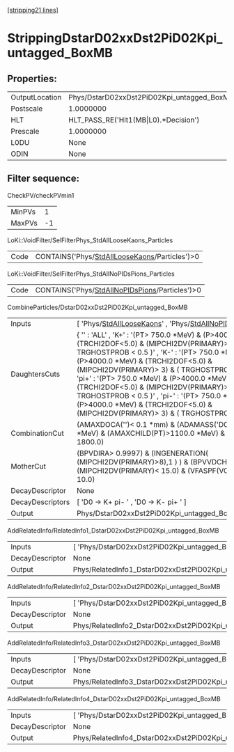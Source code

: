 [[stripping21 lines]](./stripping21-index)

# StrippingDstarD02xxDst2PiD02Kpi_untagged_BoxMB

## Properties:

|                |                                                      |
|----------------|------------------------------------------------------|
| OutputLocation | Phys/DstarD02xxDst2PiD02Kpi_untagged_BoxMB/Particles |
| Postscale      | 1.0000000                                            |
| HLT            | HLT_PASS_RE('Hlt1(MB\|L0).\*Decision')               |
| Prescale       | 1.0000000                                            |
| L0DU           | None                                                 |
| ODIN           | None                                                 |

## Filter sequence:

CheckPV/checkPVmin1

|        |     |
|--------|-----|
| MinPVs | 1   |
| MaxPVs | -1  |

LoKi::VoidFilter/SelFilterPhys_StdAllLooseKaons_Particles

|      |                                                                                                  |
|------|--------------------------------------------------------------------------------------------------|
| Code | CONTAINS('Phys/[StdAllLooseKaons](./stripping21-commonparticles-stdallloosekaons)/Particles')\>0 |

LoKi::VoidFilter/SelFilterPhys_StdAllNoPIDsPions_Particles

|      |                                                                                                    |
|------|----------------------------------------------------------------------------------------------------|
| Code | CONTAINS('Phys/[StdAllNoPIDsPions](./stripping21-commonparticles-stdallnopidspions)/Particles')\>0 |

CombineParticles/DstarD02xxDst2PiD02Kpi_untagged_BoxMB

|                  |                                                                                                                                                                                                                                                                                                                                                                                                                                                                                                                      |
|------------------|----------------------------------------------------------------------------------------------------------------------------------------------------------------------------------------------------------------------------------------------------------------------------------------------------------------------------------------------------------------------------------------------------------------------------------------------------------------------------------------------------------------------|
| Inputs           | [ 'Phys/[StdAllLooseKaons](./stripping21-commonparticles-stdallloosekaons)' , 'Phys/[StdAllNoPIDsPions](./stripping21-commonparticles-stdallnopidspions)' ]                                                                                                                                                                                                                                                                                                                                                        |
| DaughtersCuts    | { '' : 'ALL' , 'K+' : '(PT\> 750.0 \*MeV) & (P\>4000.0 \*MeV) & (TRCHI2DOF\<5.0) & (MIPCHI2DV(PRIMARY)\> 3) & ( TRGHOSTPROB \< 0.5 )' , 'K-' : '(PT\> 750.0 \*MeV) & (P\>4000.0 \*MeV) & (TRCHI2DOF\<5.0) & (MIPCHI2DV(PRIMARY)\> 3) & ( TRGHOSTPROB \< 0.5 )' , 'pi+' : '(PT\> 750.0 \*MeV) & (P\>4000.0 \*MeV) & (TRCHI2DOF\<5.0) & (MIPCHI2DV(PRIMARY)\> 3) & ( TRGHOSTPROB \< 0.5 )' , 'pi-' : '(PT\> 750.0 \*MeV) & (P\>4000.0 \*MeV) & (TRCHI2DOF\<5.0) & (MIPCHI2DV(PRIMARY)\> 3) & ( TRGHOSTPROB \< 0.5 )' } |
| CombinationCut   | (AMAXDOCA('')\< 0.1 \*mm) & (ADAMASS('D0')\< 70.0 \*MeV) & (AMAXCHILD(PT)\>1100.0 \*MeV) & (APT\> 1800.0)                                                                                                                                                                                                                                                                                                                                                                                                            |
| MotherCut        | (BPVDIRA\> 0.9997) & (INGENERATION( (MIPCHI2DV(PRIMARY)\>8),1 ) ) & (BPVVDCHI2\> 20.0) & (MIPCHI2DV(PRIMARY)\< 15.0) & (VFASPF(VCHI2/VDOF)\< 10.0)                                                                                                                                                                                                                                                                                                                                                                   |
| DecayDescriptor  | None                                                                                                                                                                                                                                                                                                                                                                                                                                                                                                                 |
| DecayDescriptors | [ 'D0 -\> K+ pi- ' , 'D0 -\> K- pi+ ' ]                                                                                                                                                                                                                                                                                                                                                                                                                                                                            |
| Output           | Phys/DstarD02xxDst2PiD02Kpi_untagged_BoxMB/Particles                                                                                                                                                                                                                                                                                                                                                                                                                                                                 |

AddRelatedInfo/RelatedInfo1_DstarD02xxDst2PiD02Kpi_untagged_BoxMB

|                 |                                                                   |
|-----------------|-------------------------------------------------------------------|
| Inputs          | [ 'Phys/DstarD02xxDst2PiD02Kpi_untagged_BoxMB' ]                |
| DecayDescriptor | None                                                              |
| Output          | Phys/RelatedInfo1_DstarD02xxDst2PiD02Kpi_untagged_BoxMB/Particles |

AddRelatedInfo/RelatedInfo2_DstarD02xxDst2PiD02Kpi_untagged_BoxMB

|                 |                                                                   |
|-----------------|-------------------------------------------------------------------|
| Inputs          | [ 'Phys/DstarD02xxDst2PiD02Kpi_untagged_BoxMB' ]                |
| DecayDescriptor | None                                                              |
| Output          | Phys/RelatedInfo2_DstarD02xxDst2PiD02Kpi_untagged_BoxMB/Particles |

AddRelatedInfo/RelatedInfo3_DstarD02xxDst2PiD02Kpi_untagged_BoxMB

|                 |                                                                   |
|-----------------|-------------------------------------------------------------------|
| Inputs          | [ 'Phys/DstarD02xxDst2PiD02Kpi_untagged_BoxMB' ]                |
| DecayDescriptor | None                                                              |
| Output          | Phys/RelatedInfo3_DstarD02xxDst2PiD02Kpi_untagged_BoxMB/Particles |

AddRelatedInfo/RelatedInfo4_DstarD02xxDst2PiD02Kpi_untagged_BoxMB

|                 |                                                                   |
|-----------------|-------------------------------------------------------------------|
| Inputs          | [ 'Phys/DstarD02xxDst2PiD02Kpi_untagged_BoxMB' ]                |
| DecayDescriptor | None                                                              |
| Output          | Phys/RelatedInfo4_DstarD02xxDst2PiD02Kpi_untagged_BoxMB/Particles |
